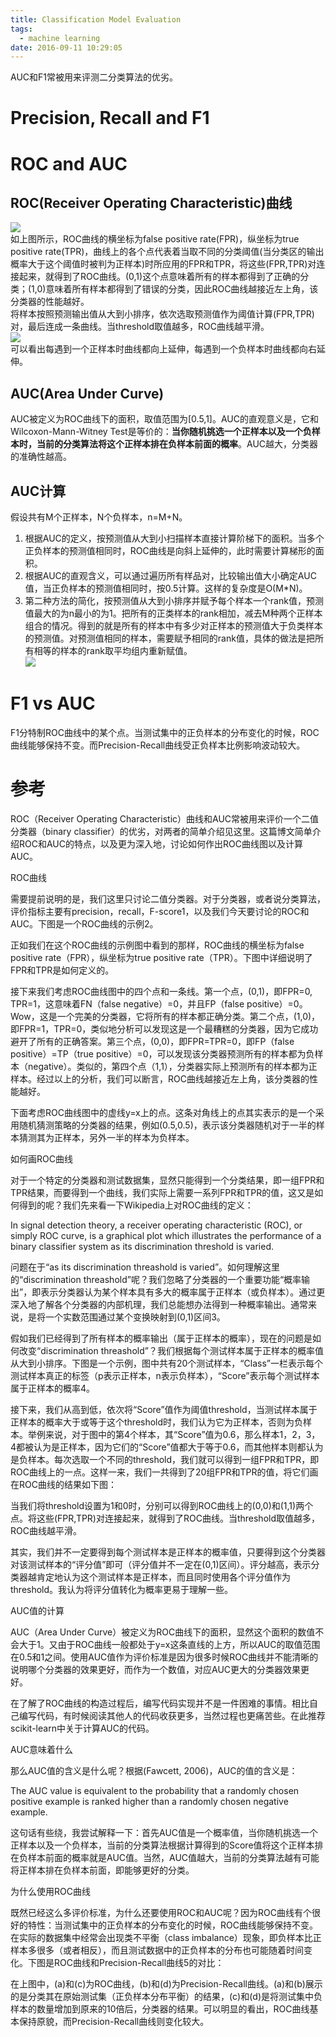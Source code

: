 ```yaml
---
title: Classification Model Evaluation 
tags:
  - machine learning
date: 2016-09-11 10:29:05
---
```

AUC和F1常被用来评测二分类算法的优劣。
# Precision, Recall and F1

# ROC and AUC
## ROC(Receiver Operating Characteristic)曲线
![](/img/machine_learning/roc.png)    
如上图所示，ROC曲线的横坐标为false positive rate(FPR)，纵坐标为true positive rate(TPR)，曲线上的各个点代表着当取不同的分类阈值(当分类区的输出概率大于这个阈值时被判为正样本)时所应用的FPR和TPR，将这些(FPR,TPR)对连接起来，就得到了ROC曲线。(0,1)这个点意味着所有的样本都得到了正确的分类；(1,0)意味着所有样本都得到了错误的分类，因此ROC曲线越接近左上角，该分类器的性能越好。  
将样本按照预测输出值从大到小排序，依次选取预测值作为阈值计算(FPR,TPR)对，最后连成一条曲线。当threshold取值越多，ROC曲线越平滑。   
![](/img/machine_learning/roc_plot.gif)    
可以看出每遇到一个正样本时曲线都向上延伸，每遇到一个负样本时曲线都向右延伸。

## AUC(Area Under Curve)
AUC被定义为ROC曲线下的面积，取值范围为[0.5,1]。AUC的直观意义是，它和Wilcoxon-Mann-Witney Test是等价的：**当你随机挑选一个正样本以及一个负样本时，当前的分类算法将这个正样本排在负样本前面的概率**。AUC越大，分类器的准确性越高。

## AUC计算
假设共有M个正样本，N个负样本，n=M+N。  
1. 根据AUC的定义，按预测值从大到小扫描样本直接计算阶梯下的面积。当多个正负样本的预测值相同时，ROC曲线是向斜上延伸的，此时需要计算梯形的面积。
2. 根据AUC的直观含义，可以通过遍历所有样品对，比较输出值大小确定AUC值，当正负样本的预测值相同时，按0.5计算。这样的复杂度是O(M*N)。  
3. 第二种方法的简化，按预测值从大到小排序并赋予每个样本一个rank值，预测值最大的为n最小的为1。把所有的正类样本的rank相加，减去M种两个正样本组合的情况。得到的就是所有的样本中有多少对正样本的预测值大于负类样本的预测值。对预测值相同的样本，需要赋予相同的rank值，具体的做法是把所有相等的样本的rank取平均组内重新赋值。  
![](/img/machine_learning/auc_cal.png)    

# F1 vs AUC
F1分特制ROC曲线中的某个点。当测试集中的正负样本的分布变化的时候，ROC曲线能够保持不变。而Precision-Recall曲线受正负样本比例影响波动较大。  



# 参考
[](http://alexkong.net/2013/06/introduction-to-auc-and-roc/)
ROC（Receiver Operating Characteristic）曲线和AUC常被用来评价一个二值分类器（binary classifier）的优劣，对两者的简单介绍见这里。这篇博文简单介绍ROC和AUC的特点，以及更为深入地，讨论如何作出ROC曲线图以及计算AUC。

ROC曲线

需要提前说明的是，我们这里只讨论二值分类器。对于分类器，或者说分类算法，评价指标主要有precision，recall，F-score1，以及我们今天要讨论的ROC和AUC。下图是一个ROC曲线的示例2。

正如我们在这个ROC曲线的示例图中看到的那样，ROC曲线的横坐标为false positive rate（FPR），纵坐标为true positive rate（TPR）。下图中详细说明了FPR和TPR是如何定义的。

接下来我们考虑ROC曲线图中的四个点和一条线。第一个点，(0,1)，即FPR=0, TPR=1，这意味着FN（false negative）=0，并且FP（false positive）=0。Wow，这是一个完美的分类器，它将所有的样本都正确分类。第二个点，(1,0)，即FPR=1，TPR=0，类似地分析可以发现这是一个最糟糕的分类器，因为它成功避开了所有的正确答案。第三个点，(0,0)，即FPR=TPR=0，即FP（false positive）=TP（true positive）=0，可以发现该分类器预测所有的样本都为负样本（negative）。类似的，第四个点（1,1），分类器实际上预测所有的样本都为正样本。经过以上的分析，我们可以断言，ROC曲线越接近左上角，该分类器的性能越好。

下面考虑ROC曲线图中的虚线y=x上的点。这条对角线上的点其实表示的是一个采用随机猜测策略的分类器的结果，例如(0.5,0.5)，表示该分类器随机对于一半的样本猜测其为正样本，另外一半的样本为负样本。

如何画ROC曲线

对于一个特定的分类器和测试数据集，显然只能得到一个分类结果，即一组FPR和TPR结果，而要得到一个曲线，我们实际上需要一系列FPR和TPR的值，这又是如何得到的呢？我们先来看一下Wikipedia上对ROC曲线的定义：

In signal detection theory, a receiver operating characteristic (ROC), or simply ROC curve, is a graphical plot which illustrates the performance of a binary classifier system as its discrimination threshold is varied.

问题在于“as its discrimination threashold is varied”。如何理解这里的“discrimination threashold”呢？我们忽略了分类器的一个重要功能“概率输出”，即表示分类器认为某个样本具有多大的概率属于正样本（或负样本）。通过更深入地了解各个分类器的内部机理，我们总能想办法得到一种概率输出。通常来说，是将一个实数范围通过某个变换映射到(0,1)区间3。

假如我们已经得到了所有样本的概率输出（属于正样本的概率），现在的问题是如何改变“discrimination threashold”？我们根据每个测试样本属于正样本的概率值从大到小排序。下图是一个示例，图中共有20个测试样本，“Class”一栏表示每个测试样本真正的标签（p表示正样本，n表示负样本），“Score”表示每个测试样本属于正样本的概率4。

接下来，我们从高到低，依次将“Score”值作为阈值threshold，当测试样本属于正样本的概率大于或等于这个threshold时，我们认为它为正样本，否则为负样本。举例来说，对于图中的第4个样本，其“Score”值为0.6，那么样本1，2，3，4都被认为是正样本，因为它们的“Score”值都大于等于0.6，而其他样本则都认为是负样本。每次选取一个不同的threshold，我们就可以得到一组FPR和TPR，即ROC曲线上的一点。这样一来，我们一共得到了20组FPR和TPR的值，将它们画在ROC曲线的结果如下图：

当我们将threshold设置为1和0时，分别可以得到ROC曲线上的(0,0)和(1,1)两个点。将这些(FPR,TPR)对连接起来，就得到了ROC曲线。当threshold取值越多，ROC曲线越平滑。

其实，我们并不一定要得到每个测试样本是正样本的概率值，只要得到这个分类器对该测试样本的“评分值”即可（评分值并不一定在(0,1)区间）。评分越高，表示分类器越肯定地认为这个测试样本是正样本，而且同时使用各个评分值作为threshold。我认为将评分值转化为概率更易于理解一些。

AUC值的计算

AUC（Area Under Curve）被定义为ROC曲线下的面积，显然这个面积的数值不会大于1。又由于ROC曲线一般都处于y=x这条直线的上方，所以AUC的取值范围在0.5和1之间。使用AUC值作为评价标准是因为很多时候ROC曲线并不能清晰的说明哪个分类器的效果更好，而作为一个数值，对应AUC更大的分类器效果更好。

在了解了ROC曲线的构造过程后，编写代码实现并不是一件困难的事情。相比自己编写代码，有时候阅读其他人的代码收获更多，当然过程也更痛苦些。在此推荐scikit-learn中关于计算AUC的代码。

AUC意味着什么

那么AUC值的含义是什么呢？根据(Fawcett, 2006)，AUC的值的含义是：

The AUC value is equivalent to the probability that a randomly chosen positive example is ranked higher than a randomly chosen negative example.

这句话有些绕，我尝试解释一下：首先AUC值是一个概率值，当你随机挑选一个正样本以及一个负样本，当前的分类算法根据计算得到的Score值将这个正样本排在负样本前面的概率就是AUC值。当然，AUC值越大，当前的分类算法越有可能将正样本排在负样本前面，即能够更好的分类。

为什么使用ROC曲线

既然已经这么多评价标准，为什么还要使用ROC和AUC呢？因为ROC曲线有个很好的特性：当测试集中的正负样本的分布变化的时候，ROC曲线能够保持不变。在实际的数据集中经常会出现类不平衡（class imbalance）现象，即负样本比正样本多很多（或者相反），而且测试数据中的正负样本的分布也可能随着时间变化。下图是ROC曲线和Precision-Recall曲线5的对比：

在上图中，(a)和(c)为ROC曲线，(b)和(d)为Precision-Recall曲线。(a)和(b)展示的是分类其在原始测试集（正负样本分布平衡）的结果，(c)和(d)是将测试集中负样本的数量增加到原来的10倍后，分类器的结果。可以明显的看出，ROC曲线基本保持原貌，而Precision-Recall曲线则变化较大。
